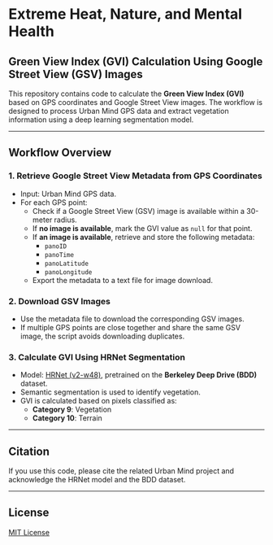 # Extreme Heat, Nature, and Mental Health

## Green View Index (GVI) Calculation Using Google Street View (GSV) Images

This repository contains code to calculate the **Green View Index (GVI)** based on GPS coordinates and Google Street View images. The workflow is designed to process Urban Mind GPS data and extract vegetation information using a deep learning segmentation model.

---

## Workflow Overview

### 1. Retrieve Google Street View Metadata from GPS Coordinates

- Input: Urban Mind GPS data.
- For each GPS point:
  - Check if a Google Street View (GSV) image is available within a 30-meter radius.
  - If **no image is available**, mark the GVI value as `null` for that point.
  - If **an image is available**, retrieve and store the following metadata:
    - `panoID`
    - `panoTime`
    - `panoLatitude`
    - `panoLongitude`
  - Export the metadata to a text file for image download.

### 2. Download GSV Images

- Use the metadata file to download the corresponding GSV images.
- If multiple GPS points are close together and share the same GSV image, the script avoids downloading duplicates.

### 3. Calculate GVI Using HRNet Segmentation

- Model: [HRNet (v2-w48)](https://www.kaggle.com/models/google/hrnet/TensorFlow2/v2-w48/1), pretrained on the **Berkeley Deep Drive (BDD)** dataset.
- Semantic segmentation is used to identify vegetation.
- GVI is calculated based on pixels classified as:
  - **Category 9**: Vegetation
  - **Category 10**: Terrain

---

## Citation

If you use this code, please cite the related Urban Mind project and acknowledge the HRNet model and the BDD dataset.

---

## License

[MIT License](LICENSE)
